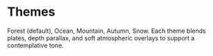 # Themes

Forest (default), Ocean, Mountain, Autumn, Snow.
Each theme blends plates, depth parallax, and soft atmospheric overlays to support a contemplative tone.
